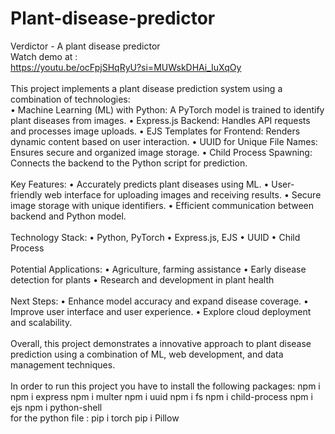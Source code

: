 # Plant-disease-predictor
Verdictor - A plant disease predictor
<br>
Watch demo at : 
<br>
https://youtu.be/ocFpjSHqRyU?si=MUWskDHAi_IuXqOy
<br>
<br>
This project implements a plant disease prediction system using a combination of technologies:
<br>
•	Machine Learning (ML) with Python: A PyTorch model is trained to identify plant diseases from images.
•	Express.js Backend: Handles API requests and processes image uploads.
•	EJS Templates for Frontend: Renders dynamic content based on user interaction.
•	UUID for Unique File Names: Ensures secure and organized image storage.
•	Child Process Spawning: Connects the backend to the Python script for prediction.
<br>
<br>
Key Features:
•	Accurately predicts plant diseases using ML.
•	User-friendly web interface for uploading images and receiving results.
•	Secure image storage with unique identifiers.
•	Efficient communication between backend and Python model.
<br>
<br>
Technology Stack:
•	Python, PyTorch
•	Express.js, EJS
•	UUID
•	Child Process
<br>
<br>
Potential Applications:
•	Agriculture, farming assistance
•	Early disease detection for plants
•	Research and development in plant health
<br>
<br>
Next Steps:
•	Enhance model accuracy and expand disease coverage.
•	Improve user interface and user experience.
•	Explore cloud deployment and scalability.
<br>
<br>
Overall, this project demonstrates a innovative approach to plant disease prediction using a combination of ML, web development, and data management techniques.
<br>
<br>
In order to run this project you have to install the following packages:
npm i
npm i express 
npm i multer
npm i uuid 
npm i fs
npm i child-process
npm i ejs
npm i python-shell
<br>
for the python file :
pip i torch
pip i Pillow


